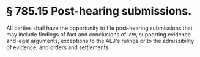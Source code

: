# § 785.15   Post-hearing submissions.

All parties shall have the opportunity to file post-hearing submissions that may include findings of fact and conclusions of law, supporting evidence and legal arguments, exceptions to the ALJ's rulings or to the admissibility of evidence, and orders and settlements. 




